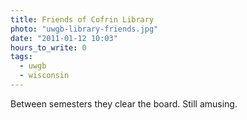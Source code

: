 ```yaml
---
title: Friends of Cofrin Library
photo: "uwgb-library-friends.jpg"
date: "2011-01-12 10:03"
hours_to_write: 0
tags:
  - uwgb
  - wisconsin
---
```


Between semesters they clear the board. Still amusing.
